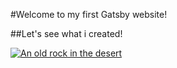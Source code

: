 #Welcome to my first Gatsby website!

##Let's see what i created!


[![An old rock in the desert](/Users/janiat94/Desktop/devrix-img.png "Shiprock, New Mexico by Beau Rogers")](https://ibb.co/cDB8jyh)

